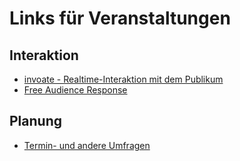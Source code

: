# Links für Veranstaltungen

## Interaktion
* [invoate - Realtime-Interaktion mit dem Publikum](https://invote.de/)
* [Free Audience Response](https://trypingo.com/)

## Planung
* [Termin- und andere Umfragen](https://terminplaner.dfn.de/?language=de)
